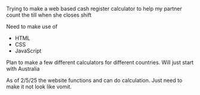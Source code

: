 Trying to make a web based cash register calculator to help my partner count the till when she closes shift

Need to make use of
  - HTML
  - CSS
  - JavaScript

Plan to make a few different calculators for different countries. Will just start with Australia

As of 2/5/25 the website functions and can do calculation. Just need to make it not look like vomit. 
